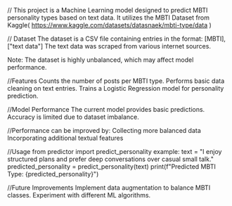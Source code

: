 // This project is a Machine Learning model designed to predict MBTI personality types based on text data. It utilizes the MBTI Dataset from Kaggle( https://www.kaggle.com/datasets/datasnaek/mbti-type/data )

// Dataset
The dataset is a CSV file containing entries in the format:
[MBTI], ["text data"]
The text data was scraped from various internet sources.

Note: The dataset is highly unbalanced, which may affect model performance.

//Features
Counts the number of posts per MBTI type.
Performs basic data cleaning on text entries.
Trains a Logistic Regression model for personality prediction.

//Model Performance
The current model provides basic predictions.
Accuracy is limited due to dataset imbalance.

//Performance can be improved by:
Collecting more balanced data
Incorporating additional textual features

//Usage
from predictor import predict_personality
example:
text = "I enjoy structured plans and prefer deep conversations over casual small talk."
predicted_personality = predict_personality(text)
print(f"Predicted MBTI Type: {predicted_personality}")

//Future Improvements
Implement data augmentation to balance MBTI classes.
Experiment with different ML algorithms.
